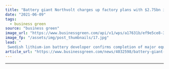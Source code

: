```yaml
---
title: "Battery giant Northvolt charges up factory plans with $2.75bn investment boost"
date: "2021-06-09"
tags: 
  - business green
source: "business green"
image_url: "https://www.businessgreen.com/api/v1/wps/a17631b/ef9e5ce8-3839-43e9-9913-eb4c77d5d9b3/2/Northvolt-185x114.jpg"
image_fp: "/assets/img/post_thumbnails/17.jpg"
lead: "
 Swedish lithium-ion battery developer confirms completion of major equity fund-raising round ..."
article_url: "https://www.businessgreen.com/news/4032598/battery-giant-northvolt-charges-factory-plans-usd-75bn-investment-boost"
---
```


---
